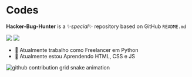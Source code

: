 # Codes

**Hacker-Bug-Hunter** is a ✨_special_✨ repository based on GitHub `README.md`

<div width='100%' display='flex'>
  <img src='https://github-readme-stats.vercel.app/api?username=Hacker-Bug-Hunter&show_icons=true&theme=midnight-purple'/>
  <img src='https://github-readme-stats.vercel.app/api/top-langs/?username=Hacker-Bug-Hunter&theme=midnight-purple'/>
  <!--midnight-purple-->
  <!--gotham-->
</div>

- 🔭 Atualmente trabalho como Freelancer em Python
- 🌱 Atualmente estou Aprendendo HTML, CSS e JS
<picture>
  <source
    media="(prefers-color-scheme: dark)"
    srcset="https://raw.githubusercontent.com/Hacker-Bug-Hunter/Hacker-Bug-Hunter/output/github-contribution-grid-snake-dark.svg"
  />
  <source
    media="(prefers-color-scheme: light)"
    srcset="https://raw.githubusercontent.com/Hacker-Bug-Hunter/Hacker-Bug-Hunter/output/github-contribution-grid-snake.svg"
  />
  <img
    alt="github contribution grid snake animation"
    src="https://raw.githubusercontent.com/Hacker-Bug-Hunter/output/github-contribution-grid-snake.svg"
  />
</picture>

